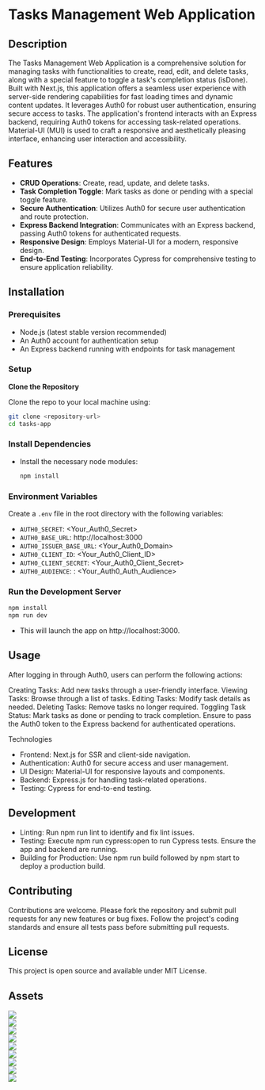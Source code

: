 # Tasks Management Web Application

## Description

The Tasks Management Web Application is a comprehensive solution for managing tasks with functionalities to create, read, edit, and delete tasks, along with a special feature to toggle a task's completion status (isDone). Built with Next.js, this application offers a seamless user experience with server-side rendering capabilities for fast loading times and dynamic content updates. It leverages Auth0 for robust user authentication, ensuring secure access to tasks. The application's frontend interacts with an Express backend, requiring Auth0 tokens for accessing task-related operations. Material-UI (MUI) is used to craft a responsive and aesthetically pleasing interface, enhancing user interaction and accessibility.

## Features

- **CRUD Operations**: Create, read, update, and delete tasks.
- **Task Completion Toggle**: Mark tasks as done or pending with a special toggle feature.
- **Secure Authentication**: Utilizes Auth0 for secure user authentication and route protection.
- **Express Backend Integration**: Communicates with an Express backend, passing Auth0 tokens for authenticated requests.
- **Responsive Design**: Employs Material-UI for a modern, responsive design.
- **End-to-End Testing**: Incorporates Cypress for comprehensive testing to ensure application reliability.

## Installation

### Prerequisites

- Node.js (latest stable version recommended)
- An Auth0 account for authentication setup
- An Express backend running with endpoints for task management

### Setup

**Clone the Repository**

   Clone the repo to your local machine using:

   ```bash
   git clone <repository-url>
   cd tasks-app
   ```

### Install Dependencies

- Install the necessary node modules:

   ```bash
   npm install

### Environment Variables

Create a `.env` file in the root directory with the following variables:

- `AUTH0_SECRET`: <Your_Auth0_Secret>
- `AUTH0_BASE_URL`: http://localhost:3000
- `AUTH0_ISSUER_BASE_URL`: <Your_Auth0_Domain>
- `AUTH0_CLIENT_ID`: <Your_Auth0_Client_ID>
- `AUTH0_CLIENT_SECRET`: <Your_Auth0_Client_Secret>
- `AUTH0_AUDIENCE`: : <Your_Auth0_Auth_Audience>


### Run the Development Server

   ```bash
   npm install
   npm run dev
```

- This will launch the app on http://localhost:3000.

## Usage

After logging in through Auth0, users can perform the following actions:

Creating Tasks: Add new tasks through a user-friendly interface.
Viewing Tasks: Browse through a list of tasks.
Editing Tasks: Modify task details as needed.
Deleting Tasks: Remove tasks no longer required.
Toggling Task Status: Mark tasks as done or pending to track completion.
Ensure to pass the Auth0 token to the Express backend for authenticated operations.

Technologies
- Frontend: Next.js for SSR and client-side navigation.
- Authentication: Auth0 for secure access and user management.
- UI Design: Material-UI for responsive layouts and components.
- Backend: Express.js for handling task-related operations.
- Testing: Cypress for end-to-end testing.


## Development
- Linting: Run npm run lint to identify and fix lint issues.
- Testing: Execute npm run cypress:open to run Cypress tests. Ensure the app and backend are running.
- Building for Production: Use npm run build followed by npm start to deploy a production build.

## Contributing
Contributions are welcome. Please fork the repository and submit pull requests for any new features or bug fixes. Follow the project's coding standards and ensure all tests pass before submitting pull requests.

## License
This project is open source and available under MIT License.

## Assets 

<img src="./public/Screenshot 2024-02-04 102719.png">

</br>

<img src="./public/Screenshot 2024-02-04 102735.png">

</br>

<img src="./public/Screenshot 2024-02-04 102816.png">

</br>

<img src="./public/Screenshot 2024-02-04 102831.png">

</br>

<img src="./public/Screenshot 2024-02-04 102846.png">

</br>

<img src="./public/Screenshot 2024-02-04 102908.png">

</br>

<img src="./public/Screenshot 2024-02-04 102923.png">

</br>

<img src="./public/Screenshot 2024-02-04 102936.png">

</br>

<img src="./public/Screenshot 2024-02-04 102949.png">
